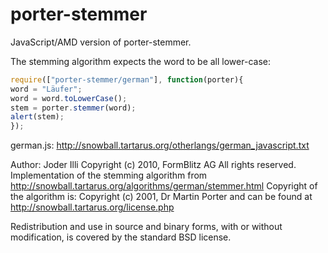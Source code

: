 porter-stemmer
==============

JavaScript/AMD version of porter-stemmer.

The stemming algorithm expects the word to be all lower-case:

```js
require(["porter-stemmer/german"], function(porter){
word = "Läufer";
word = word.toLowerCase();
stem = porter.stemmer(word);
alert(stem);
});
```

german.js:
http://snowball.tartarus.org/otherlangs/german_javascript.txt

Author: Joder Illi
Copyright (c) 2010, FormBlitz AG
All rights reserved.
Implementation of the stemming algorithm from
http://snowball.tartarus.org/algorithms/german/stemmer.html
Copyright of the algorithm is: Copyright (c) 2001, Dr Martin
Porter and can be found at
http://snowball.tartarus.org/license.php

Redistribution and use in source and binary forms, with or
without modification, is covered by the standard BSD license.

